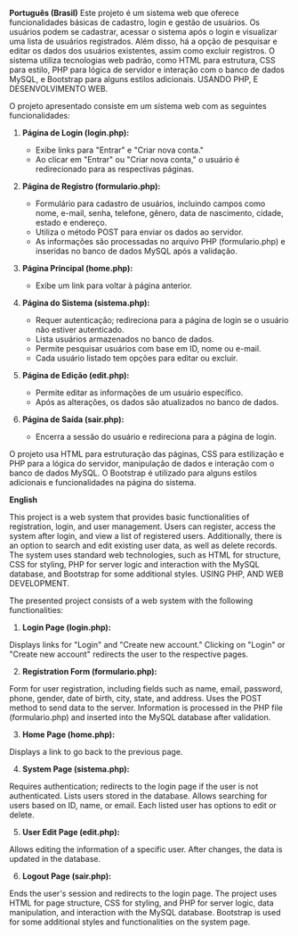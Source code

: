 **Português (Brasil)**
Este projeto é um sistema web que oferece funcionalidades básicas de cadastro, login e gestão de usuários. Os usuários podem se cadastrar, acessar o sistema após o login e visualizar uma lista de usuários registrados. Além disso, há a opção de pesquisar e editar os dados dos usuários existentes, assim como excluir registros. O sistema utiliza tecnologias web padrão, como HTML para estrutura, CSS para estilo, PHP para lógica de servidor e interação com o banco de dados MySQL, e Bootstrap para alguns estilos adicionais.
USANDO PHP, E DESENVOLVIMENTO WEB.

O projeto apresentado consiste em um sistema web com as seguintes funcionalidades:

1. **Página de Login (login.php):**
   - Exibe links para "Entrar" e "Criar nova conta."
   - Ao clicar em "Entrar" ou "Criar nova conta," o usuário é redirecionado para as respectivas páginas.

2. **Página de Registro (formulario.php):**
   - Formulário para cadastro de usuários, incluindo campos como nome, e-mail, senha, telefone, gênero, data de nascimento, cidade, estado e endereço.
   - Utiliza o método POST para enviar os dados ao servidor.
   - As informações são processadas no arquivo PHP (formulario.php) e inseridas no banco de dados MySQL após a validação.

3. **Página Principal (home.php):**
   - Exibe um link para voltar à página anterior.

4. **Página do Sistema (sistema.php):**
   - Requer autenticação; redireciona para a página de login se o usuário não estiver autenticado.
   - Lista usuários armazenados no banco de dados.
   - Permite pesquisar usuários com base em ID, nome ou e-mail.
   - Cada usuário listado tem opções para editar ou excluir.

5. **Página de Edição (edit.php):**
   - Permite editar as informações de um usuário específico.
   - Após as alterações, os dados são atualizados no banco de dados.

6. **Página de Saída (sair.php):**
   - Encerra a sessão do usuário e redireciona para a página de login.

O projeto usa HTML para estruturação das páginas, CSS para estilização e PHP para a lógica do servidor, manipulação de dados e interação com o banco de dados MySQL. O Bootstrap é utilizado para alguns estilos adicionais e funcionalidades na página do sistema.

**English**

This project is a web system that provides basic functionalities of registration, login, and user management. Users can register, access the system after login, and view a list of registered users. Additionally, there is an option to search and edit existing user data, as well as delete records. The system uses standard web technologies, such as HTML for structure, CSS for styling, PHP for server logic and interaction with the MySQL database, and Bootstrap for some additional styles. USING PHP, AND WEB DEVELOPMENT.

The presented project consists of a web system with the following functionalities:

1. **Login Page (login.php):**

Displays links for "Login" and "Create new account."
Clicking on "Login" or "Create new account" redirects the user to the respective pages.

2. **Registration Form (formulario.php):**


Form for user registration, including fields such as name, email, password, phone, gender, date of birth, city, state, and address.
Uses the POST method to send data to the server.
Information is processed in the PHP file (formulario.php) and inserted into the MySQL database after validation.

3. **Home Page (home.php):**

Displays a link to go back to the previous page.

4. **System Page (sistema.php):**

Requires authentication; redirects to the login page if the user is not authenticated.
Lists users stored in the database.
Allows searching for users based on ID, name, or email.
Each listed user has options to edit or delete.

5. **User Edit Page (edit.php):**

Allows editing the information of a specific user.
After changes, the data is updated in the database.

6. **Logout Page (sair.php):**

Ends the user's session and redirects to the login page.
The project uses HTML for page structure, CSS for styling, and PHP for server logic, data manipulation, and interaction with the MySQL database. Bootstrap is used for some additional styles and functionalities on the system page.
